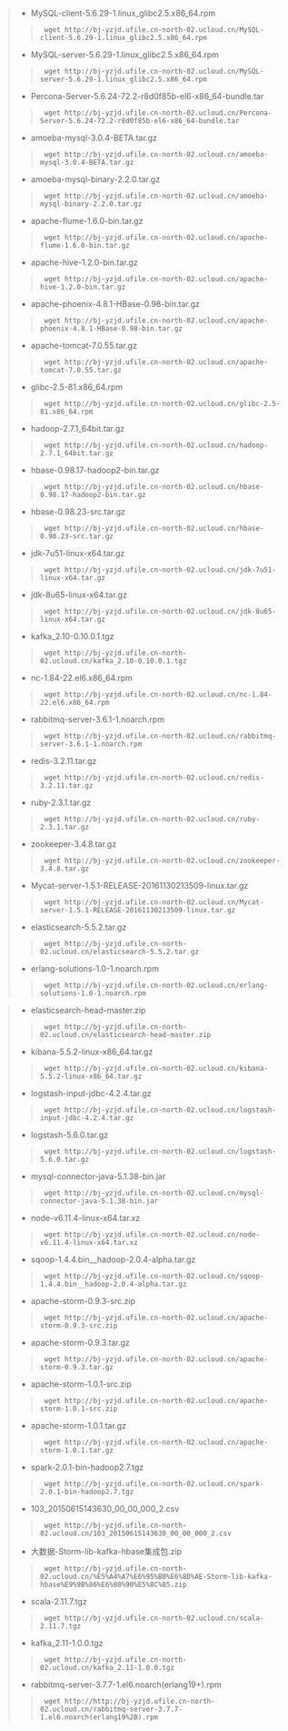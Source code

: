 
> - MySQL-client-5.6.29-1.linux_glibc2.5.x86_64.rpm
>>		wget http://bj-yzjd.ufile.cn-north-02.ucloud.cn/MySQL-client-5.6.29-1.linux_glibc2.5.x86_64.rpm
> - MySQL-server-5.6.29-1.linux_glibc2.5.x86_64.rpm
>>		wget http://bj-yzjd.ufile.cn-north-02.ucloud.cn/MySQL-server-5.6.29-1.linux_glibc2.5.x86_64.rpm
> - Percona-Server-5.6.24-72.2-r8d0f85b-el6-x86_64-bundle.tar
>>		wget http://bj-yzjd.ufile.cn-north-02.ucloud.cn/Percona-Server-5.6.24-72.2-r8d0f85b-el6-x86_64-bundle.tar
> - amoeba-mysql-3.0.4-BETA.tar.gz
>>		wget http://bj-yzjd.ufile.cn-north-02.ucloud.cn/amoeba-mysql-3.0.4-BETA.tar.gz
> - amoeba-mysql-binary-2.2.0.tar.gz
>>		wget http://bj-yzjd.ufile.cn-north-02.ucloud.cn/amoeba-mysql-binary-2.2.0.tar.gz
> - apache-flume-1.6.0-bin.tar.gz
>>		wget http://bj-yzjd.ufile.cn-north-02.ucloud.cn/apache-flume-1.6.0-bin.tar.gz
> - apache-hive-1.2.0-bin.tar.gz
>>		wget http://bj-yzjd.ufile.cn-north-02.ucloud.cn/apache-hive-1.2.0-bin.tar.gz
> - apache-phoenix-4.8.1-HBase-0.98-bin.tar.gz
>>		wget http://bj-yzjd.ufile.cn-north-02.ucloud.cn/apache-phoenix-4.8.1-HBase-0.98-bin.tar.gz
> - apache-tomcat-7.0.55.tar.gz
>>		wget http://bj-yzjd.ufile.cn-north-02.ucloud.cn/apache-tomcat-7.0.55.tar.gz
> - glibc-2.5-81.x86_64.rpm
>>		wget http://bj-yzjd.ufile.cn-north-02.ucloud.cn/glibc-2.5-81.x86_64.rpm
> - hadoop-2.7.1_64bit.tar.gz
>>		wget http://bj-yzjd.ufile.cn-north-02.ucloud.cn/hadoop-2.7.1_64bit.tar.gz
> - hbase-0.98.17-hadoop2-bin.tar.gz
>>		wget http://bj-yzjd.ufile.cn-north-02.ucloud.cn/hbase-0.98.17-hadoop2-bin.tar.gz
> - hbase-0.98.23-src.tar.gz
>>		wget http://bj-yzjd.ufile.cn-north-02.ucloud.cn/hbase-0.98.23-src.tar.gz
> - jdk-7u51-linux-x64.tar.gz
>>		wget http://bj-yzjd.ufile.cn-north-02.ucloud.cn/jdk-7u51-linux-x64.tar.gz
> - jdk-8u65-linux-x64.tar.gz
>>		wget http://bj-yzjd.ufile.cn-north-02.ucloud.cn/jdk-8u65-linux-x64.tar.gz
> - kafka_2.10-0.10.0.1.tgz
>>		wget http://bj-yzjd.ufile.cn-north-02.ucloud.cn/kafka_2.10-0.10.0.1.tgz
> - nc-1.84-22.el6.x86_64.rpm
>>		wget http://bj-yzjd.ufile.cn-north-02.ucloud.cn/nc-1.84-22.el6.x86_64.rpm
> - rabbitmq-server-3.6.1-1.noarch.rpm
>>		wget http://bj-yzjd.ufile.cn-north-02.ucloud.cn/rabbitmq-server-3.6.1-1.noarch.rpm
> - redis-3.2.11.tar.gz
>>		wget http://bj-yzjd.ufile.cn-north-02.ucloud.cn/redis-3.2.11.tar.gz
> - ruby-2.3.1.tar.gz
>>		wget http://bj-yzjd.ufile.cn-north-02.ucloud.cn/ruby-2.3.1.tar.gz
> - zookeeper-3.4.8.tar.gz
>>		wget http://bj-yzjd.ufile.cn-north-02.ucloud.cn/zookeeper-3.4.8.tar.gz
> - Mycat-server-1.5.1-RELEASE-20161130213509-linux.tar.gz
>>		wget http://bj-yzjd.ufile.cn-north-02.ucloud.cn/Mycat-server-1.5.1-RELEASE-20161130213509-linux.tar.gz
> - elasticsearch-5.5.2.tar.gz
>>		wget http://bj-yzjd.ufile.cn-north-02.ucloud.cn/elasticsearch-5.5.2.tar.gz
> - erlang-solutions-1.0-1.noarch.rpm
>>		wget http://bj-yzjd.ufile.cn-north-02.ucloud.cn/erlang-solutions-1.0-1.noarch.rpm

> - elasticsearch-head-master.zip
>>		wget http://bj-yzjd.ufile.cn-north-02.ucloud.cn/elasticsearch-head-master.zip
> - kibana-5.5.2-linux-x86_64.tar.gz
>>		wget http://bj-yzjd.ufile.cn-north-02.ucloud.cn/kibana-5.5.2-linux-x86_64.tar.gz
> - logstash-input-jdbc-4.2.4.tar.gz
>>		wget http://bj-yzjd.ufile.cn-north-02.ucloud.cn/logstash-input-jdbc-4.2.4.tar.gz
> - logstash-5.6.0.tar.gz
>>		wget http://bj-yzjd.ufile.cn-north-02.ucloud.cn/logstash-5.6.0.tar.gz
> - mysql-connector-java-5.1.38-bin.jar
>>		wget http://bj-yzjd.ufile.cn-north-02.ucloud.cn/mysql-connector-java-5.1.38-bin.jar
> - node-v6.11.4-linux-x64.tar.xz
>>		wget http://bj-yzjd.ufile.cn-north-02.ucloud.cn/node-v6.11.4-linux-x64.tar.xz
> - sqoop-1.4.4.bin__hadoop-2.0.4-alpha.tar.gz
>>		wget http://bj-yzjd.ufile.cn-north-02.ucloud.cn/sqoop-1.4.4.bin__hadoop-2.0.4-alpha.tar.gz
> - apache-storm-0.9.3-src.zip
>>		wget http://bj-yzjd.ufile.cn-north-02.ucloud.cn/apache-storm-0.9.3-src.zip
> - apache-storm-0.9.3.tar.gz
>>		wget http://bj-yzjd.ufile.cn-north-02.ucloud.cn/apache-storm-0.9.3.tar.gz
> - apache-storm-1.0.1-src.zip
>>		wget http://bj-yzjd.ufile.cn-north-02.ucloud.cn/apache-storm-1.0.1-src.zip
> - apache-storm-1.0.1.tar.gz
>>		wget http://bj-yzjd.ufile.cn-north-02.ucloud.cn/apache-storm-1.0.1.tar.gz
> - spark-2.0.1-bin-hadoop2.7.tgz
>>		wget http://bj-yzjd.ufile.cn-north-02.ucloud.cn/spark-2.0.1-bin-hadoop2.7.tgz
> - 103_20150615143630_00_00_000_2.csv
>>		wget http://bj-yzjd.ufile.cn-north-02.ucloud.cn/103_20150615143630_00_00_000_2.csv
> - 大数据-Storm-lib-kafka-hbase集成包.zip
>>		wget http://bj-yzjd.ufile.cn-north-02.ucloud.cn/%E5%A4%A7%E6%95%B0%E6%8D%AE-Storm-lib-kafka-hbase%E9%9B%86%E6%88%90%E5%8C%85.zip
> - scala-2.11.7.tgz
>>		wget http://bj-yzjd.ufile.cn-north-02.ucloud.cn/scala-2.11.7.tgz
> - kafka_2.11-1.0.0.tgz
>>		wget http://bj-yzjd.ufile.cn-north-02.ucloud.cn/kafka_2.11-1.0.0.tgz
> - rabbitmq-server-3.7.7-1.el6.noarch(erlang19+).rpm
>>		wget http://http://bj-yzjd.ufile.cn-north-02.ucloud.cn/rabbitmq-server-3.7.7-1.el6.noarch(erlang19%2B).rpm


